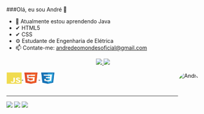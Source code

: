 ###Olá, eu sou André 👋

- 🌱 Atualmente estou aprendendo Java
- ✔ HTML5
- ✔ CSS
- ⚙ Estudante de Engenharia de Elétrica
- 📫 Contate-me: andredeomondesoficial@gmail.com
<div align="center">
  <a href="https://github.com/andredeomondes">
  <img height="180em" src="https://github-readme-stats.vercel.app/api?username=andredeomondes&show_icons=true&theme=light"/>
  <img height="180em" src="https://github-readme-stats.vercel.app/api/top-langs/?username=andredeomondes"/>
</div>
<div style="display: inline_block"><br>
    <img align="center" alt="Andre-Js" height="30" width="40" src="https://raw.githubusercontent.com/devicons/devicon/master/icons/javascript/javascript-plain.svg">
    <img align="center" alt="Andre-HTML" height="30" width="40" src="https://raw.githubusercontent.com/devicons/devicon/master/icons/html5/html5-original.svg">
    <img align="center" alt="Andre-CSS" height="30" width="40" src="https://raw.githubusercontent.com/devicons/devicon/master/icons/css3/css3-original.svg">
  <img align="right" alt="Andre" height="150" style="border-radius:50px;" src="https://yt3.ggpht.com/ytc/AKedOLTE4cBLJPKEQ2nBijEXM52hfu6zge5nx3SFCtyuPQ=s176-c-k-c0x00ffffff-no-rj?width=676&height=676">
  </div><br>
  <hr>
  <div> 
  <a href="https://instagram.com/andrerenkai" target="_blank"><img src="https://img.shields.io/badge/-Instagram-%23E4405F?style=for-the-badge&logo=instagram&logoColor=white" target="_blank"></a>
  <a href = "mailto:andredeomondesoficial@gmail.com"><img src="https://img.shields.io/badge/-Gmail-%23333?style=for-the-badge&logo=gmail&logoColor=white" target="_blank"></a>
  <a href="https://www.linkedin.com/in/andredeomondes" target="_blank"><img src="https://img.shields.io/badge/-LinkedIn-%230077B5?style=for-the-badge&logo=linkedin&logoColor=white" target="_blank"></a> 
</div>
